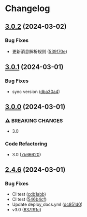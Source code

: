 # Changelog

## [3.0.2](https://github.com/zhinjs/zhin/compare/v3.0.1...v3.0.2) (2024-03-02)


### Bug Fixes

* 更新消息解析规则 ([539f70e](https://github.com/zhinjs/zhin/commit/539f70e74491448e6b1b9076c2f153aefc1f8dc1))

## [3.0.1](https://github.com/zhinjs/zhin/compare/v3.0.0...v3.0.1) (2024-03-01)


### Bug Fixes

* sync version ([dba30a4](https://github.com/zhinjs/zhin/commit/dba30a425e6e660a18380281cfa9d2a346b3bd0f))

## [3.0.0](https://github.com/zhinjs/zhin/compare/v2.4.6...v3.0.0) (2024-03-01)


### ⚠ BREAKING CHANGES

* 3.0

### Code Refactoring

* 3.0 ([7b66620](https://github.com/zhinjs/zhin/commit/7b66620595d06af0b2585c8dba805dc080dd4321))

## [2.4.6](https://github.com/zhinjs/zhin/compare/v2.4.5...v2.4.6) (2024-03-01)


### Bug Fixes

* CI test ([cdb1abb](https://github.com/zhinjs/zhin/commit/cdb1abb559dff6351477483b946ea0f7ddee970a))
* CI test ([546b4cf](https://github.com/zhinjs/zhin/commit/546b4cfdb9436c454a439cfae26d759a7067e997))
* Update deploy_docs.yml ([dc951d0](https://github.com/zhinjs/zhin/commit/dc951d08f6288203197f9b1a6fa22e68124bd8ca))
* v3.0 ([837f91c](https://github.com/zhinjs/zhin/commit/837f91c54f302bd69b12d57917c244d4581d5de6))
